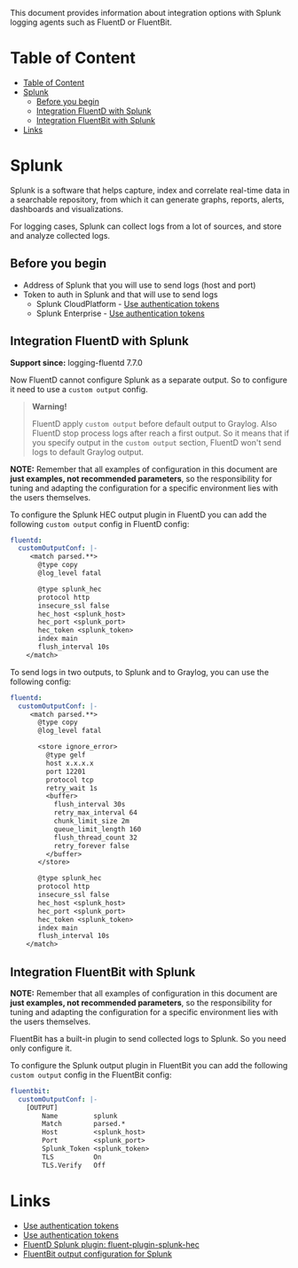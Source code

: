 This document provides information about integration options with Splunk logging agents such as
FluentD or FluentBit.

# Table of Content

* [Table of Content](#table-of-content)
* [Splunk](#splunk)
  * [Before you begin](#before-you-begin)
  * [Integration FluentD with Splunk](#integration-fluentd-with-splunk)
  * [Integration FluentBit with Splunk](#integration-fluentbit-with-splunk)
* [Links](#links)

# Splunk

Splunk is a software that helps capture, index and correlate real-time data in a searchable repository, from which
it can generate graphs, reports, alerts, dashboards and visualizations.

For logging cases, Splunk can collect logs from a lot of sources, and store and analyze collected logs.

## Before you begin

* Address of Splunk that you will use to send logs (host and port)
* Token to auth in Splunk and that will use to send logs
  * Splunk CloudPlatform - [Use authentication tokens](https://docs.splunk.com/Documentation/SplunkCloud/latest/Security/UseAuthTokens)
  * Splunk Enterprise - [Use authentication tokens](https://docs.splunk.com/Documentation/Splunk/9.0.4/Security/UseAuthTokens)

## Integration FluentD with Splunk

**Support since:** logging-fluentd 7.7.0

Now FluentD cannot configure Splunk as a separate output. So to configure it need to use a `custom output`
config.

> **Warning!**
>
> FluentD apply `custom output` before default output to Graylog. Also FluentD stop process logs after reach a first
> output. So it means that if you specify output in the `custom output` section, FluentD won't send logs to
> default Graylog output.

**NOTE:** Remember that all examples of configuration in this document are **just examples,
not recommended parameters**, so the responsibility for tuning and adapting the configuration for a specific environment
lies with the users themselves.

To configure the Splunk HEC output plugin in FluentD you can add the following `custom output` config in FluentD config:

```yaml
fluentd:
  customOutputConf: |-
     <match parsed.**>
       @type copy
       @log_level fatal

       @type splunk_hec
       protocol http
       insecure_ssl false
       hec_host <splunk_host>
       hec_port <splunk_port>
       hec_token <splunk_token>
       index main
       flush_interval 10s
    </match>
```

To send logs in two outputs, to Splunk and to Graylog, you can use the following config:

```yaml
fluentd:
  customOutputConf: |-
     <match parsed.**>
       @type copy
       @log_level fatal

       <store ignore_error>
         @type gelf
         host x.x.x.x
         port 12201
         protocol tcp
         retry_wait 1s
         <buffer>
           flush_interval 30s
           retry_max_interval 64
           chunk_limit_size 2m
           queue_limit_length 160
           flush_thread_count 32
           retry_forever false
         </buffer>
       </store>

       @type splunk_hec
       protocol http
       insecure_ssl false
       hec_host <splunk_host>
       hec_port <splunk_port>
       hec_token <splunk_token>
       index main
       flush_interval 10s
    </match>
```

## Integration FluentBit with Splunk

**NOTE:** Remember that all examples of configuration in this document are **just examples,
not recommended parameters**, so the responsibility for tuning and adapting the configuration for a specific environment
lies with the users themselves.

FluentBit has a built-in plugin to send collected logs to Splunk. So you need only configure it.

To configure the Splunk output plugin in FluentBit you can add the following `custom output` config
in the FluentBit config:

```yaml
fluentbit:
  customOutputConf: |-
    [OUTPUT]
        Name         splunk
        Match        parsed.*
        Host         <splunk_host>
        Port         <splunk_port>
        Splunk_Token <splunk_token>
        TLS          On
        TLS.Verify   Off
```

# Links

* [Use authentication tokens](https://docs.splunk.com/Documentation/SplunkCloud/latest/Security/UseAuthTokens)
* [Use authentication tokens](https://docs.splunk.com/Documentation/Splunk/9.0.4/Security/UseAuthTokens)
* [FluentD Splunk plugin: fluent-plugin-splunk-hec](https://github.com/splunk/fluent-plugin-splunk-hec)
* [FluentBit output configuration for Splunk](https://docs.fluentbit.io/manual/pipeline/outputs/splunk/)
